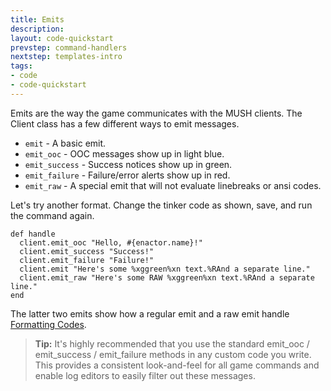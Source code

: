```yaml
---
title: Emits
description:
layout: code-quickstart
prevstep: command-handlers
nextstep: templates-intro
tags: 
- code
- code-quickstart
---
```


Emits are the way the game communicates with the MUSH clients.  The Client class has a few different ways to emit messages.

* `emit` - A basic emit.
* `emit_ooc` - OOC messages show up in light blue.
* `emit_success` - Success notices show up in green.
* `emit_failure` - Failure/error alerts show up in red.
* `emit_raw` - A special emit that will not evaluate linebreaks or ansi codes.

Let's try another format.  Change the tinker code as shown, save, and run the command again.

    def handle
      client.emit_ooc "Hello, #{enactor.name}!"
      client.emit_success "Success!"
      client.emit_failure "Failure!"    
      client.emit "Here's some %xggreen%xn text.%RAnd a separate line."
      client.emit_raw "Here's some RAW %xggreen%xn text.%RAnd a separate line."
    end

The latter two emits show how a regular emit and a raw emit handle [Formatting Codes](/tutorials/code/formatting).

> **Tip:** It's highly recommended that you use the standard emit_ooc / emit_success / emit_failure methods in any custom code you write.  This provides a consistent look-and-feel for all game commands and enable log editors to easily filter out these messages.
